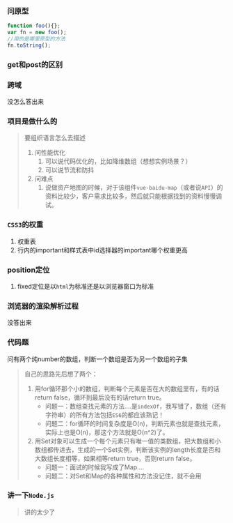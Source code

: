 ### 问原型

```js
function foo(){};
var fn = new foo();
//用的是哪里原型的方法
fn.toString();
```



### get和post的区别



### 跨域

没怎么答出来



### 项目是做什么的

> 要组织语言怎么去描述
>
> 1. 问性能优化
>    1. 可以说代码优化的，比如降维数组（想想实例场景？）
>    2. 可以说节流和防抖
> 2. 问难点
>    1. 说做资产地图的时候，对于该组件`vue-baidu-map`（或者说`API`）的资料比较少，客户需求比较多，然后就只能根据找到的资料慢慢调试。





### `CSS3`的权重

1. 权重表
2. 行内的important和样式表中id选择器的important哪个权重更高



### position定位

1. fixed定位是以`html`为标准还是以浏览器窗口为标准



### 浏览器的渲染解析过程

没答出来



### 代码题

问有两个纯number的数组，判断一个数组是否为另一个数组的子集

> 自己的思路先后想了两个：
>
> 1. 用for循环那个小的数组，判断每个元素是否在大的数组里有，有的话return false，循环到最后没有的话return true。
>    + 问题一：数组查找元素的方法....是`indexOf`，我写错了，数组（还有字符串）的所有方法包括`ES6`的都应该熟记！
>    + 问题二：for循环的时间复杂度是O(n)，判断元素也就是查找元素，实际上也是O(n)，那这个方法就是O(n^2)了。
> 2. 用Set对象可以生成一个每个元素只有唯一值的类数组，把大数组和小数组都传进去，生成的一个Set实例，判断该实例的length长度是否和大数组长度相等，如果相等return true，否则return false。
>    + 问题一：面试的时候我写成了Map....
>    + 问题二：对Set和Map的各种属性和方法没记住，就不会用



### 讲一下`Node.js`

> 讲的太少了

